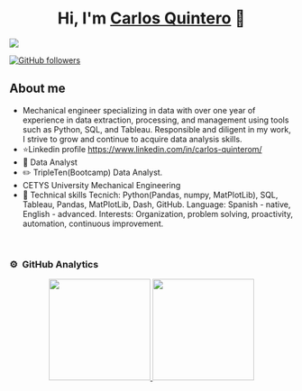 <div align="center">
<h1 align="center">Hi, I'm <a href="https://aristi.dev">Carlos Quintero</a> 👋</h1>
</div>
<img src="https://i.imgur.com/AEO2Esv.jpeg">

[![GitHub followers](https://img.shields.io/github/followers/carlsqm?style=social)](https://github.com/carlsqm)

## About me
- Mechanical engineer specializing in data with over one year of experience in data extraction, processing, and management 
using tools such as Python, SQL, and Tableau. Responsible and diligent in my work, I strive to grow and continue to acquire 
data analysis skills.
- ⭐Linkedin profile https://www.linkedin.com/in/carlos-quinterom/ 
- 📲 Data Analyst
- ✏️ TripleTen(Bootcamp) Data Analyst.
- CETYS University Mechanical Engineering
- 📗 Technical skills 
Tecnich: Python(Pandas, numpy, MatPlotLib), SQL, Tableau, Pandas, MatPlotLib, Dash, GitHub. 
Language: Spanish - native, English - advanced. 
Interests: Organization, problem solving, proactivity, automation, continuous improvement.
<br>

### ⚙️ &nbsp;GitHub Analytics

<p align="center">
<a href="https://github.com/ArisGuimera">
  <img height="180em" src="https://github-readme-stats-eight-theta.vercel.app/api?username=carlsqm&show_icons=true&theme=algolia&include_all_commits=true&count_private=true"/>
  <img height="180em" src="https://github-readme-stats-eight-theta.vercel.app/api/top-langs/?username=carlsqm&layout=compact&langs_count=8&theme=algolia"/>
</a>
</p>
